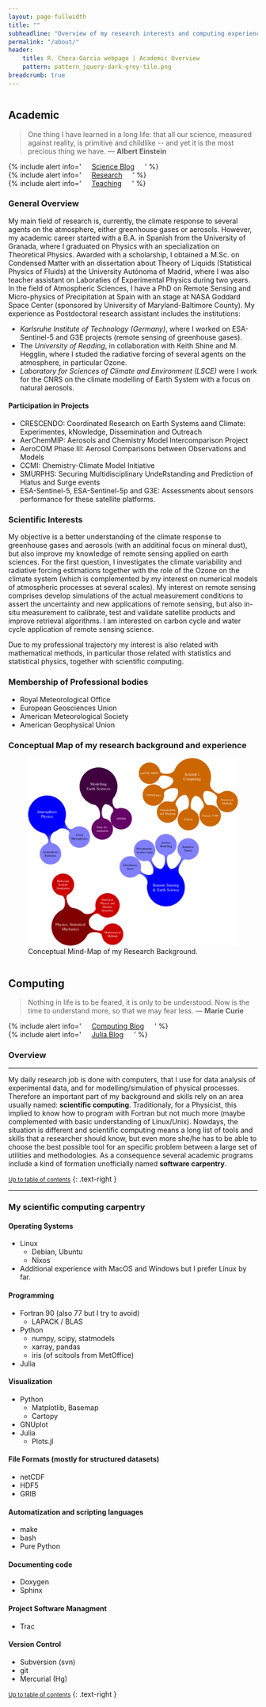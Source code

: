 ```yaml
---
layout: page-fullwidth
title: ""
subheadline: "Overview of my research interests and computing experience"
permalink: "/about/"
header:
    title: R. Checa-Garcia webpage | Academic Overview
    pattern: pattern_jquery-dark-grey-tile.png
breadcrumb: true
---
```

<div class="row">

<div class="medium-6 columns" markdown="1">

<div class="panel radius" markdown="1">

## Academic


> One thing I have learned in a long life: that all our science, measured against reality, is primitive and childlike -- and yet it is the most precious thing we have. ― **Albert Einstein**


<div class="row">
  <div class="small-4 columns">
  {% include alert info=' <a href="/blog/archive_science/">Science Blog</a>' %}</div>
  <div class="small-4 columns">
  {% include alert info=' <a href="/research/overview/">Research </a>' %}</div>
  <div class="small-4 columns">
  {% include alert info=' <a href="/teaching/overview/">Teaching </a>' %}</div>
</div>



### General Overview

My main field of research is, currently, the climate response to several agents on the atmosphere, either greenhouse gases or aerosols. However, my academic career started with a B.A. in Spanish from the University of Granada, where I graduated on Physics with an specialization on Theoretical Physics. Awarded with a scholarship, I obtained a M.Sc. on Condensed Matter with an dissertation about Theory of Liquids (Statistical Physics of Fluids) at the University Autónoma of Madrid, where I was also teacher assistant on Laboraties of Experimental Physics during two years. In the field of Atmospheric Sciences, I have a PhD on Remote Sensing and Micro-physics of Precipitation at Spain with an stage at NASA Goddard Space Center (sponsored by University of Maryland-Baltimore County). My experience as Postdoctoral research assistant includes the institutions:

- *Karlsruhe Institute of Technology (Germany)*, where I worked on ESA-Sentinel-5 and G3E projects (remote sensing of greenhouse gases).
- The *University of Reading*, in collaboration with Keith Shine and M. Hegglin, where I studed the radiative forcing of several agents on the atmosphere, in particular Ozone.
- *Laboratory for Sciences of Climate and Environment (LSCE)* were I work for the CNRS on the climate modelling of Earth System with a focus on natural aerosols.

#### Participation in Projects

- CRESCENDO: Coordinated Research on Earth Systems aand Climate: Experimentes, kNowledge, Dissemination and Outreach
- AerChemMIP: Aerosols and Chemistry Model Intercomparison Project 
- AeroCOM Phase III: Aerosol Comparisons between Observations and Models
- CCMI: Chemistry-Climate Model Initiative
- SMURPHS: Securing Multidisciplinary UndeRstanding and Prediction of Hiatus and Surge events
- ESA-Sentinel-5, ESA-Sentinel-5p and G3E: Assessments about sensors performance for these satellite platforms.

### Scientific Interests

My objective is a better understanding of the climate response to greenhouse gases and aerosols (with an additinal focus on mineral dust), but also improve my knowledge of remote sensing applied on earth sciences. For the first question, I investigates the climate variability and radiative forcing estimations together with the role of the Ozone on the climate system (which is complemented by my interest on numerical models of atmospheric processes at several scales). My interest on remote sensing comprises develop simulations of the actual measurement conditions to assert the uncertainty and new applications of remote sensing, but also in-situ measurement to calibrate, test and validate satellite products and improve retrieval algorithms. I am interested on carbon cycle and water cycle application of remote sensing science.

Due to my professional trajectory my interest is also related with mathematical methods, in particular those related with statistics and statistical physics, together with scientific computing.

### Membership of Professional bodies

* Royal Meteorological Office
* European Geosciences Union
* American Meteorological Society
* American Geophysical Union

### Conceptual Map of my research background and experience

<figure>
<a href="/images/SCIENCE_MINDmap.png"><img src="/images/SCIENCE_MINDmap.png"></a>
	<figcaption><a title="Conceptual Mind-Map of my Research Background">Conceptual Mind-Map of my Research Background</a>.</figcaption>
</figure>



</div><!-- /.medium-4.columns -->

</div>

<div class="medium-6 columns" markdown="1">

<div class="panel radius" markdown="1">

## Computing

> Nothing in life is to be feared, it is only to be understood. Now is the time to understand more, so that we may fear less. ― **Marie Curie**


<div class="row">
  <div class="small-6 columns">
</div>
  <div class="small-6 columns">
    {% include alert info=' <a href="/blog/archive_computing/">Computing Blog</a>' %}</div>
  <div class="small-6 columns">
  {% include alert info=' <a href="/blog/archive_julia/">Julia Blog</a>' %}</div>
</div>


### Overview
---

My daily research job is done with computers, that I use for data analysis of experimental data, and for modelling/simulation of physical processes. Therefore an important part of my background and skills rely on an area usually named: **scientific computing**. Traditionaly, for a Physicist, this implied to know how to program with Fortran but not much more (maybe complemented with basic understanding of Linux/Unix). Nowdays, the situation is different and scientific computing means a long list of tools and skills that a researcher should know, but even more she/he has to be able to choose the best possible tool for an specific problem between a large set of utilities and methodologies. As a consequence several academic programs include a kind of formation unofficially named **software carpentry**.

<small markdown="1">[Up to table of contents](#toc)</small>
{: .text-right }

---

### My scientific computing carpentry

#### Operating Systems

- Linux
    - Debian, Ubuntu
    - Nixos
- Additional experience with MacOS and Windows but I prefer Linux by far.

#### Programming

- Fortran 90 (also 77 but I try to avoid)
    - LAPACK / BLAS
- Python
    - numpy, scipy, statmodels
    - xarray, pandas
    - iris (of scitools from MetOffice)
- Julia

#### Visualization

- Python
    - Matplotlib, Basemap
    - Cartopy 
- GNUplot
- Julia
    - Plots.jl

#### File Formats (mostly for structured datasets)

- netCDF
- HDF5
- GRIB

#### Automatization and scripting languages

- make
- bash
- Pure Python

#### Documenting code

- Doxygen
- Sphinx

#### Project Software Managment

- Trac

#### Version Control

- Subversion (svn)
- git
- Mercurial (Hg) 

<small markdown="1">[Up to table of contents](#toc)</small>
{: .text-right }


</div><!-- /panel-radius -->

</div><!-- /.medium-8.columns -->

</div><!-- /.row -->



